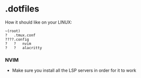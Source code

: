 # .dotfiles

How it should like on your LINUX:
```
~(root)
?   .tmux.conf
????.config
?   ?   nvim
?   ?   alacritty
```

### NVIM
- Make sure you install all the LSP servers in order for it to work

